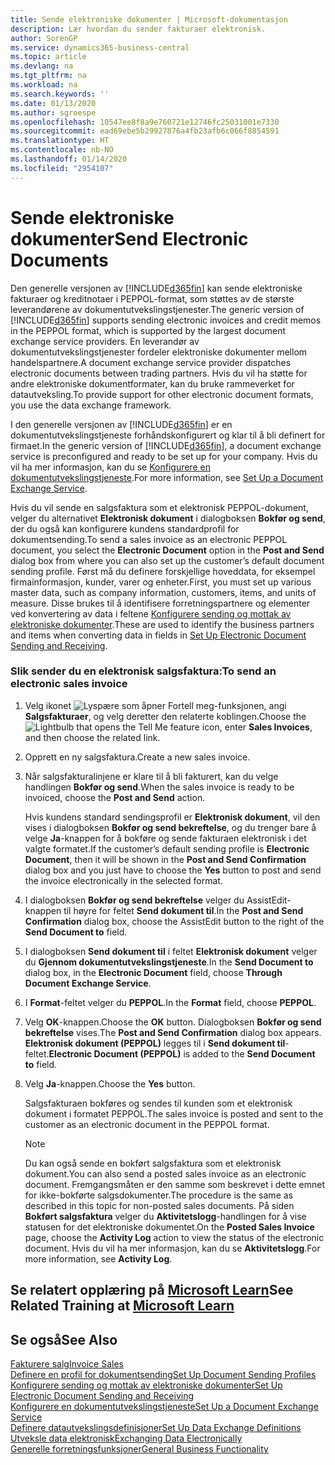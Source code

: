 ```yaml
---
title: Sende elektroniske dokumenter | Microsoft-dokumentasjon
description: Lær hvordan du sender fakturaer elektronisk.
author: SorenGP
ms.service: dynamics365-business-central
ms.topic: article
ms.devlang: na
ms.tgt_pltfrm: na
ms.workload: na
ms.search.keywords: ''
ms.date: 01/13/2020
ms.author: sgroespe
ms.openlocfilehash: 10547ee8f8a9e760721e12746fc25031001e7330
ms.sourcegitcommit: ead69ebe5b29927876a4fb23afb6c066f8854591
ms.translationtype: HT
ms.contentlocale: nb-NO
ms.lasthandoff: 01/14/2020
ms.locfileid: "2954107"
---
```

# <a name="send-electronic-documents"></a><span data-ttu-id="b600c-103">Sende elektroniske dokumenter</span><span class="sxs-lookup"><span data-stu-id="b600c-103">Send Electronic Documents</span></span>
<span data-ttu-id="b600c-104">Den generelle versjonen av [!INCLUDE[d365fin](includes/d365fin_md.md)] kan sende elektroniske fakturaer og kreditnotaer i PEPPOL-format, som støttes av de største leverandørene av dokumentutvekslingstjenester.</span><span class="sxs-lookup"><span data-stu-id="b600c-104">The generic version of [!INCLUDE[d365fin](includes/d365fin_md.md)] supports sending electronic invoices and credit memos in the PEPPOL format, which is supported by the largest document exchange service providers.</span></span> <span data-ttu-id="b600c-105">En leverandør av dokumentutvekslingstjenester fordeler elektroniske dokumenter mellom handelspartnere.</span><span class="sxs-lookup"><span data-stu-id="b600c-105">A document exchange service provider dispatches electronic documents between trading partners.</span></span> <span data-ttu-id="b600c-106">Hvis du vil ha støtte for andre elektroniske dokumentformater, kan du bruke rammeverket for datautveksling.</span><span class="sxs-lookup"><span data-stu-id="b600c-106">To provide support for other electronic document formats, you use the data exchange framework.</span></span>  

 <span data-ttu-id="b600c-107">I den generelle versjonen av [!INCLUDE[d365fin](includes/d365fin_md.md)] er en dokumentutvekslingstjeneste forhåndskonfigurert og klar til å bli definert for firmaet.</span><span class="sxs-lookup"><span data-stu-id="b600c-107">In the generic version of [!INCLUDE[d365fin](includes/d365fin_md.md)], a document exchange service is preconfigured and ready to be set up for your company.</span></span> <span data-ttu-id="b600c-108">Hvis du vil ha mer informasjon, kan du se [Konfigurere en dokumentutvekslingstjeneste](across-how-to-set-up-a-document-exchange-service.md).</span><span class="sxs-lookup"><span data-stu-id="b600c-108">For more information, see [Set Up a Document Exchange Service](across-how-to-set-up-a-document-exchange-service.md).</span></span>  

 <span data-ttu-id="b600c-109">Hvis du vil sende en salgsfaktura som et elektronisk PEPPOL-dokument, velger du alternativet **Elektronisk dokument** i dialogboksen **Bokfør og send**, der du også kan konfigurere kundens standardprofil for dokumentsending.</span><span class="sxs-lookup"><span data-stu-id="b600c-109">To send a sales invoice as an electronic PEPPOL document, you select the **Electronic Document** option in the **Post and Send** dialog box from where you can also set up the customer’s default document sending profile.</span></span> <span data-ttu-id="b600c-110">Først må du definere forskjellige hoveddata, for eksempel firmainformasjon, kunder, varer og enheter.</span><span class="sxs-lookup"><span data-stu-id="b600c-110">First, you must set up various master data, such as company information, customers, items, and units of measure.</span></span> <span data-ttu-id="b600c-111">Disse brukes til å identifisere forretningspartnere og elementer ved konvertering av data i feltene [Konfigurere sending og mottak av elektroniske dokumenter](across-how-to-set-up-electronic-document-sending-and-receiving.md).</span><span class="sxs-lookup"><span data-stu-id="b600c-111">These are used to identify the business partners and items when converting data in fields in [Set Up Electronic Document Sending and Receiving](across-how-to-set-up-electronic-document-sending-and-receiving.md).</span></span>  

### <a name="to-send-an-electronic-sales-invoice"></a><span data-ttu-id="b600c-112">Slik sender du en elektronisk salgsfaktura:</span><span class="sxs-lookup"><span data-stu-id="b600c-112">To send an electronic sales invoice</span></span>  

1.  <span data-ttu-id="b600c-113">Velg ikonet ![Lyspære som åpner Fortell meg-funksjonen](media/ui-search/search_small.png "Fortell hva du vil gjøre"), angi **Salgsfakturaer**, og velg deretter den relaterte koblingen.</span><span class="sxs-lookup"><span data-stu-id="b600c-113">Choose the ![Lightbulb that opens the Tell Me feature](media/ui-search/search_small.png "Tell me what you want to do") icon, enter **Sales Invoices**, and then choose the related link.</span></span>  

2.  <span data-ttu-id="b600c-114">Opprett en ny salgsfaktura.</span><span class="sxs-lookup"><span data-stu-id="b600c-114">Create a new sales invoice.</span></span>  

3.  <span data-ttu-id="b600c-115">Når salgsfakturalinjene er klare til å bli fakturert, kan du velge handlingen **Bokfør og send**.</span><span class="sxs-lookup"><span data-stu-id="b600c-115">When the sales invoice is ready to be invoiced, choose the **Post and Send** action.</span></span>  

     <span data-ttu-id="b600c-116">Hvis kundens standard sendingsprofil er **Elektronisk dokument**, vil den vises i dialogboksen **Bokfør og send bekreftelse**, og du trenger bare å velge **Ja**-knappen for å bokføre og sende fakturaen elektronisk i det valgte formatet.</span><span class="sxs-lookup"><span data-stu-id="b600c-116">If the customer’s default sending profile is **Electronic Document**, then it will be shown in the **Post and Send Confirmation** dialog box and you just have to choose the **Yes** button to post and send the invoice electronically in the selected format.</span></span>  

4.  <span data-ttu-id="b600c-117">I dialogboksen **Bokfør og send bekreftelse** velger du AssistEdit-knappen til høyre for feltet **Send dokument til**.</span><span class="sxs-lookup"><span data-stu-id="b600c-117">In the **Post and Send Confirmation** dialog box, choose the AssistEdit button to the right of the **Send Document to** field.</span></span>  

5.  <span data-ttu-id="b600c-118">I dialogboksen **Send dokument til** i feltet **Elektronisk dokument** velger du **Gjennom dokumentutvekslingstjeneste**.</span><span class="sxs-lookup"><span data-stu-id="b600c-118">In the **Send Document to** dialog box, in the **Electronic Document** field, choose **Through Document Exchange Service**.</span></span>  

6.  <span data-ttu-id="b600c-119">I **Format**-feltet velger du **PEPPOL**.</span><span class="sxs-lookup"><span data-stu-id="b600c-119">In the **Format** field, choose **PEPPOL**.</span></span>  

7.  <span data-ttu-id="b600c-120">Velg **OK**-knappen.</span><span class="sxs-lookup"><span data-stu-id="b600c-120">Choose the **OK** button.</span></span> <span data-ttu-id="b600c-121">Dialogboksen **Bokfør og send bekreftelse** vises.</span><span class="sxs-lookup"><span data-stu-id="b600c-121">The **Post and Send Confirmation** dialog box appears.</span></span> <span data-ttu-id="b600c-122">**Elektronisk dokument (PEPPOL)** legges til i **Send dokument til**-feltet.</span><span class="sxs-lookup"><span data-stu-id="b600c-122">**Electronic Document (PEPPOL)** is added to the **Send Document to** field.</span></span>  

8.  <span data-ttu-id="b600c-123">Velg **Ja**-knappen.</span><span class="sxs-lookup"><span data-stu-id="b600c-123">Choose the **Yes** button.</span></span>  

     <span data-ttu-id="b600c-124">Salgsfakturaen bokføres og sendes til kunden som et elektronisk dokument i formatet PEPPOL.</span><span class="sxs-lookup"><span data-stu-id="b600c-124">The sales invoice is posted and sent to the customer as an electronic document in the PEPPOL format.</span></span>  

    > [!NOTE]  
    >  <span data-ttu-id="b600c-125">Du kan også sende en bokført salgsfaktura som et elektronisk dokument.</span><span class="sxs-lookup"><span data-stu-id="b600c-125">You can also send a posted sales invoice as an electronic document.</span></span> <span data-ttu-id="b600c-126">Fremgangsmåten er den samme som beskrevet i dette emnet for ikke-bokførte salgsdokumenter.</span><span class="sxs-lookup"><span data-stu-id="b600c-126">The procedure is the same as described in this topic for non-posted sales documents.</span></span> <span data-ttu-id="b600c-127">På siden **Bokført salgsfaktura** velger du **Aktivitetslogg**-handlingen for å vise statusen for det elektroniske dokumentet.</span><span class="sxs-lookup"><span data-stu-id="b600c-127">On the **Posted Sales Invoice** page, choose the **Activity Log** action to view the status of the electronic document.</span></span> <span data-ttu-id="b600c-128">Hvis du vil ha mer informasjon, kan du se **Aktivitetslogg**.</span><span class="sxs-lookup"><span data-stu-id="b600c-128">For more information, see **Activity Log**.</span></span>  

## <a name="see-related-training-at-microsoft-learnlearnmoduleselectronic-documents-dynamics-365-business-centralindex"></a><span data-ttu-id="b600c-129">Se relatert opplæring på [Microsoft Learn](/learn/modules/electronic-documents-dynamics-365-business-central/index)</span><span class="sxs-lookup"><span data-stu-id="b600c-129">See Related Training at [Microsoft Learn](/learn/modules/electronic-documents-dynamics-365-business-central/index)</span></span>

## <a name="see-also"></a><span data-ttu-id="b600c-130">Se også</span><span class="sxs-lookup"><span data-stu-id="b600c-130">See Also</span></span>  
[<span data-ttu-id="b600c-131">Fakturere salg</span><span class="sxs-lookup"><span data-stu-id="b600c-131">Invoice Sales</span></span>](sales-how-invoice-sales.md)  
[<span data-ttu-id="b600c-132">Definere en profil for dokumentsending</span><span class="sxs-lookup"><span data-stu-id="b600c-132">Set Up Document Sending Profiles</span></span>](sales-how-setup-document-send-profiles.md)  
[<span data-ttu-id="b600c-133">Konfigurere sending og mottak av elektroniske dokumenter</span><span class="sxs-lookup"><span data-stu-id="b600c-133">Set Up Electronic Document Sending and Receiving</span></span>](across-how-to-set-up-electronic-document-sending-and-receiving.md)  
[<span data-ttu-id="b600c-134">Konfigurere en dokumentutvekslingstjeneste</span><span class="sxs-lookup"><span data-stu-id="b600c-134">Set Up a Document Exchange Service</span></span>](across-how-to-set-up-a-document-exchange-service.md)  
[<span data-ttu-id="b600c-135">Definere datautvekslingsdefinisjoner</span><span class="sxs-lookup"><span data-stu-id="b600c-135">Set Up Data Exchange Definitions</span></span>](across-how-to-set-up-data-exchange-definitions.md)  
[<span data-ttu-id="b600c-136">Utveksle data elektronisk</span><span class="sxs-lookup"><span data-stu-id="b600c-136">Exchanging Data Electronically</span></span>](across-data-exchange.md)  
[<span data-ttu-id="b600c-137">Generelle forretningsfunksjoner</span><span class="sxs-lookup"><span data-stu-id="b600c-137">General Business Functionality</span></span>](ui-across-business-areas.md)  
